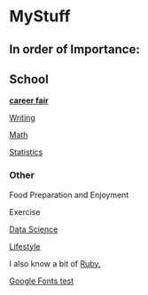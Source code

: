 # MyStuff

## In order of Importance:

## School

<a href="careerfair.pdf" download><b>career fair</b></a>

[Writing](Writing/home.md)

[Math](Math/home.md)

[Statistics](Stats/home.md)

### Other

Food Preparation and Enjoyment

Exercise

[Data Science](ML.md)

[Lifestyle](Clothing.md)

I also know a bit of [Ruby.](Ruby/home.md)

[Google Fonts test](test.html)

```
```